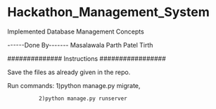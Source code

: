 # Hackathon_Management_System
Implemented Database Management Concepts


------Done By-------
  Masalawala Parth
    Patel Tirth
    
############## Instructions #################

Save the files as already given in the repo.

Run commands: 1)python manage.py migrate,
              
              2)python manage.py runserver
